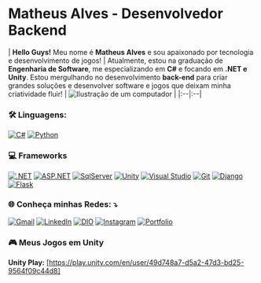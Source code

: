 # Matheus Alves - Desenvolvedor Backend

| **Hello Guys!** Meu nome é **Matheus Alves** e sou apaixonado por tecnologia e desenvolvimento de jogos! |
Atualmente, estou na graduação de **Engenharia de Software**, me especializando em **C#** e focando em **.NET e Unity**. Estou mergulhando no desenvolvimento **back-end** para criar grandes soluções  e desenvolver software e jogos que deixam minha criatividade fluir! | ![Ilustração de um computador](https://raw.githubusercontent.com/MicaelliMedeiros/micaellimedeiros/master/image/computer-illustration.png) |
|:--|:--|

### 🛠️ Linguagens:
[![C#](https://img.shields.io/badge/-C%23-239120?style=flat-square&logo=c-sharp&logoColor=white)](https://learn.microsoft.com/pt-br/dotnet/csharp/)
[![Python](https://img.shields.io/badge/-Python-3776AB?style=flat-square&logo=python&logoColor=white)](https://www.python.org/)


### 💻 Frameworks

[![.NET](https://img.shields.io/badge/-.NET-512BD4?style=flat-square&logo=.net&logoColor=white)](https://dotnet.microsoft.com/)
[![ASP.NET](https://img.shields.io/badge/-ASP.NET-512BD4?style=flat-square&logo=dotnet&logoColor=white)](https://dotnet.microsoft.com/apps/aspnet)
[![SqlServer](https://img.shields.io/badge/-SQL%20Server-CC2927?style=flat-square&logo=microsoft-sql-server&logoColor=white)](https://www.microsoft.com/sql-server)
[![Unity](https://img.shields.io/badge/-Unity-000000?style=flat-square&logo=unity&logoColor=white)](https://unity.com/)
[![Visual Studio](https://img.shields.io/badge/-Visual%20Studio-5C2D91?style=flat-square&logo=visual-studio&logoColor=white)](https://visualstudio.microsoft.com/)
[![Git](https://img.shields.io/badge/-Git-F05032?style=flat-square&logo=git&logoColor=white)](https://git-scm.com/)
[![Django](https://img.shields.io/badge/-Django-092E20?style=flat-square&logo=django&logoColor=white)](https://www.djangoproject.com/)
[![Flask](https://img.shields.io/badge/-Flask-000000?style=flat-square&logo=flask&logoColor=white)](https://flask.palletsprojects.com/)


### 🌐 Conheça minhas Redes: ⤵️
[![Gmail](https://img.shields.io/badge/-Gmail-FF0000?style=flat-square&labelColor=FF0000&logo=gmail&logoColor=white)](mailto:teoalves.contact@gmail.com)
[![LinkedIn](https://img.shields.io/badge/-Linkedin-0e76a8?style=flat-square&logo=Linkedin&logoColor=white)](https://www.linkedin.com/in/theusz/)
[![DIO](https://img.shields.io/badge/-DIO-00BFFF?style=flat-square&logo=appveyor&logoColor=white)](https://web.dio.me/users/theusz?tab=achievements)
[![Instagram](https://img.shields.io/badge/-Instagram-DF0174?style=flat-square&labelColor=DF0174&logo=instagram&logoColor=white)](LINK-DO-SEU-INSTAGRAM)
[![Portfolio](https://img.shields.io/badge/-Portfólio-000000?style=flat-square&logo=world&logoColor=white)](https://theuszon.pythonanywhere.com)



### 🎮 Meus Jogos em Unity
**Unity Play:** [https://play.unity.com/en/user/49d748a7-d5a2-47d3-bd25-9564f09c44d8]

